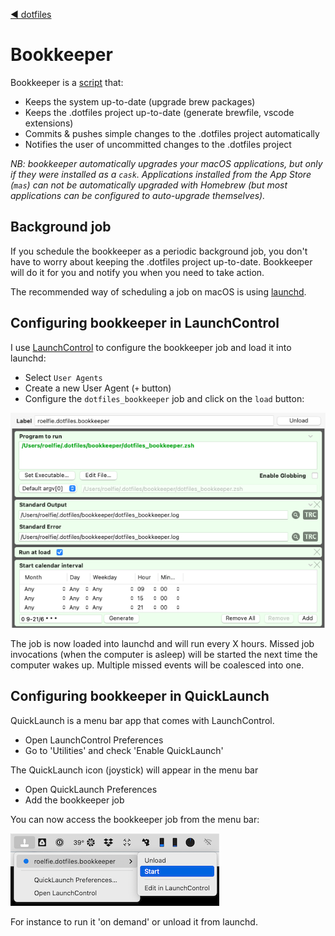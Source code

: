 [◄ dotfiles](../README.md)

# Bookkeeper

Bookkeeper is a [script](./dotfiles_bookkeeper.zsh) that:

* Keeps the system up-to-date (upgrade brew packages)
* Keeps the .dotfiles project up-to-date (generate brewfile, vscode extensions)
* Commits & pushes simple changes to the .dotfiles project automatically
* Notifies the user of uncommitted changes to the .dotfiles project

_NB: bookkeeper automatically upgrades your macOS applications, but only if they were installed as a `cask`. Applications installed from the App Store (`mas`) can not be automatically upgraded with Homebrew (but most applications can be configured to auto-upgrade themselves)._


## Background job

If you schedule the bookkeeper as a periodic background job, you don't have to worry about keeping
the .dotfiles project up-to-date. Bookkeeper will do it for you and notify you when you need 
to take action.

The recommended way of scheduling a job on macOS is using [launchd](https://en.wikipedia.org/wiki/Launchd).


## Configuring bookkeeper in LaunchControl

I use [LaunchControl](https://www.soma-zone.com/LaunchControl) to configure the bookkeeper job and load it into launchd:

* Select `User Agents`
* Create a new User Agent (`+` button)
* Configure the `dotfiles_bookkeeper` job and click on the `load` button:

![User Agent configuration](images/LaunchControl-UserAgent.png)

The job is now loaded into launchd and will run every X hours. 
Missed job invocations (when the computer is asleep) will be started the next time the computer wakes up. 
Multiple missed events will be coalesced into one.

## Configuring bookkeeper in QuickLaunch

QuickLaunch is a menu bar app that comes with LaunchControl.

* Open LaunchControl Preferences
* Go to 'Utilities' and check 'Enable QuickLaunch'

The QuickLaunch icon (joystick) will appear in the menu bar

* Open QuickLaunch Preferences
* Add the bookkeeper job

You can now access the bookkeeper job from the menu bar:

![QuickLaunch start](images/QuickLaunch-Start.png)

For instance to run it 'on demand' or unload it from launchd.